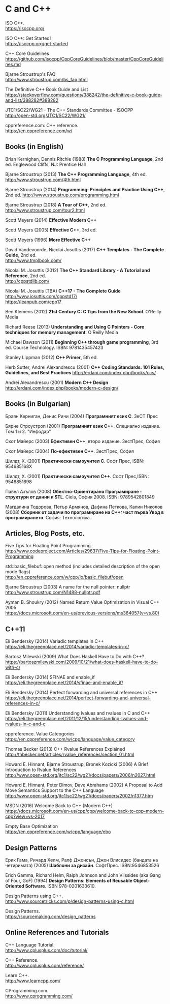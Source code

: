 # C and C++

ISO C++.  
https://isocpp.org/

ISO C++: Get Started!  
https://isocpp.org/get-started

C++ Core Guidelines  
https://github.com/isocpp/CppCoreGuidelines/blob/master/CppCoreGuidelines.md

Bjarne Stroustrup's FAQ  
http://www.stroustrup.com/bs_faq.html

The Definitive C++ Book Guide and List  
https://stackoverflow.com/questions/388242/the-definitive-c-book-guide-and-list/388282#388282

JTC1/SC22/WG21 - The C++ Standards Committee - ISOCPP  
http://open-std.org/JTC1/SC22/WG21/

cppreference.com: C++ reference.  
https://en.cppreference.com/w/

## Books (in English)

Brian Kernighan, Dennis Ritchie (1988) **The C Programming Language**, 2nd ed. Englewood Cliffs, NJ: Prentice Hall

Bjarne Stroustrup (2013) **The C++ Programming Language**, 4th ed.  
http://www.stroustrup.com/4th.html

Bjarne Stroustrup (2014) **Programming: Principles and Practice Using C++**, 2nd ed.
http://www.stroustrup.com/programming.html

Bjarne Stroustrup (2018) **A Tour of C++**, 2nd ed.  
http://www.stroustrup.com/tour2.html

Scott Meyers (2014) **Effective Modern C++**

Scott Meyers (2005) **Effective C++**, 3rd ed.

Scott Meyers (1996) **More Effective C++**

David Vandevoorde, Nicolai Josuttis (2017) **C++ Templates - The Complete Guide**, 2nd ed.  
http://www.tmplbook.com/

Nicolai M. Josuttis (2012) **The C++ Standard Library - A Tutorial and Reference**, 2nd ed.  
http://cppstdlib.com/

Nicolai M. Josuttis (TBA) **C++17 - The Complete Guide**  
http://www.josuttis.com/cppstd17/  
https://leanpub.com/cpp17

Ben Klemens (2012) **21st Century C: C Tips from the New School**. O'Reilly Media

Richard Reese (2013) **Understanding and Using C Pointers - Core techniques for memory management**. O'Reilly Media

Michael Dawson (2011) **Beginning C++ through game programming**, 3rd ed. Course Technology. ISBN: 9781435457423

Stanley Lippman (2012) **C++ Primer**, 5th ed.

Herb Sutter, Andrei Alexandrescu (2001) **C++ Coding Standards: 101 Rules, Guidelines, and Best Practices**
http://erdani.com/index.php/books/ccs/

Andrei Alexandrescu (2001) **Modern C++ Design**  
http://erdani.com/index.php/books/modern-c-design/



## Books (in Bulgarian)

Браян Керниган, Денис Ричи (2004) **Програмният език C**. ЗеСТ Прес

Бярне Строустроп (2001) **Програмният език С++**. Специално издание. Том 1 и 2. "Инфодар"

Скот Майерс (2003) **Ефективен C++**, второ издание. ЗестПрес, София

Скот Майерс (2004) **По-ефективен C++**. ЗестПрес, София

Шилдт, Х. (2001) **Практически самоучител С**. Софт Прес, ISBN: 954685168X

Шилдт, Х. (2001) **Практически самоучител С++**. Софт Прес,ISBN: 9546851698

Павел Азълов (2008) **Обектно-Ориентирано Програмиране - структури от данни и STL**. Ciela, София 2008. ISBN: 9789542801849

Магдалина Тодорова, Петър Армянов, Дафина Петкова, Калин Николов (2008) **Сборник от задачи по програмиране на С++: част първа Увод в програмирането**. София: Технологика.



## Articles, Blog Posts, etc.

Five Tips for Floating Point Programming  
http://www.codeproject.com/Articles/29637/Five-Tips-for-Floating-Point-Programming

std::basic_filebuf::open method (includes detailed description of the open mode flags)  
http://en.cppreference.com/w/cpp/io/basic_filebuf/open

Bjarne Stroustrup (2003) A name for the null pointer: nullptr  
http://www.stroustrup.com/N1488-nullptr.pdf

Ayman B. Shoukry (2012) Named Return Value Optimization in Visual C++ 2005  
https://docs.microsoft.com/en-us/previous-versions/ms364057(v=vs.80)

## C++11

Eli Bendersky (2014) Variadic templates in C++  
https://eli.thegreenplace.net/2014/variadic-templates-in-c/

Bartosz Milewski (2009) What Does Haskell Have to Do with C++?  
https://bartoszmilewski.com/2009/10/21/what-does-haskell-have-to-do-with-c/

Eli Bendersky (2014) SFINAE and enable_if  
https://eli.thegreenplace.net/2014/sfinae-and-enable_if/

Eli Bendersky (2014) Perfect forwarding and universal references in C++  
https://eli.thegreenplace.net/2014/perfect-forwarding-and-universal-references-in-c/

Eli Bendersky (2011) Understanding lvalues and rvalues in C and C++  
https://eli.thegreenplace.net/2011/12/15/understanding-lvalues-and-rvalues-in-c-and-c

cppreference. Value Cateogories  
https://en.cppreference.com/w/cpp/language/value_category

Thomas Becker (2013) C++ Rvalue References Explained  
http://thbecker.net/articles/rvalue_references/section_01.html

Howard E. Hinnant, Bjarne Stroustrup, Bronek Kozicki (2006) A Brief Introduction to Rvalue References  
http://www.open-std.org/jtc1/sc22/wg21/docs/papers/2006/n2027.html

Howard E. Hinnant, Peter Dimov, Dave Abrahams (2002) A Proposal to Add Move Semantics Support to the C++ Language  
http://www.open-std.org/jtc1/sc22/wg21/docs/papers/2002/n1377.htm

MSDN (2016) Welcome Back to C++ (Modern C++)  
https://docs.microsoft.com/en-us/cpp/cpp/welcome-back-to-cpp-modern-cpp?view=vs-2017

Empty Base Optimization  
https://en.cppreference.com/w/cpp/language/ebo


## Design Patterns

Ерик Гама, Ричард Хелм, Ралф Джонсън, Джон Влисидес (бандата на четиримата) (2005) **Шаблони за дизайн**. СофтПрес. ISBN:9546853526

Erich Gamma, Richard Helm, Ralph Johnson and John Vlissides (aka Gang of Four, GoF) (1994) **Design Patterns: Elements of Reusable Object-Oriented Software**. ISBN 978-0201633610.

Design Patterns using C++.  
http://www.sourcetricks.com/p/design-patterns-using-c.html

Design Patterns.  
https://sourcemaking.com/design_patterns



## Online References and Tutorials

C++ Language Tutorial.  
http://www.cplusplus.com/doc/tutorial/

C++ Reference.  
http://www.cplusplus.com/reference/

Learn C++.  
http://www.learncpp.com/

CProgramming.com.  
http://www.cprogramming.com/
